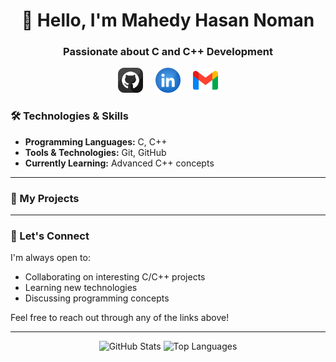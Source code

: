 <h1 align="center">👋 Hello, I'm Mahedy Hasan Noman</h1>
<h3 align="center">Passionate about C and C++ Development</h3>

<div align="center" style="display: flex; justify-content: center; gap: 20px;">
    <a href="https://github.com/mehedynoman11" target="_blank">
      <img src="/img/github.png" alt="GitHub" style="width: 40px; height: 40px;">
    </a>
    <a href="https://www.linkedin.com/in/mehedynoman11" target="_blank">
      <img src="/img/link.png" alt="LinkedIn" style="width: 40px; height: 40px;">
    </a>
    <a href="mailto:mehedynoman11@gmail.com" target="_blank">
      <img src="/img/gmail.png" alt="Email" style="width: 40px; height: 40px;">
    </a>
  </div>


### 🛠️ Technologies & Skills
- **Programming Languages:** C, C++
- **Tools & Technologies:** Git, GitHub
- **Currently Learning:** Advanced C++ concepts

---

### 🌱 My Projects

---

### 🤝 Let's Connect
I'm always open to:
- Collaborating on interesting C/C++ projects
- Learning new technologies
- Discussing programming concepts

Feel free to reach out through any of the links above!

---

<p align="center">
  <img src="https://github-readme-stats.vercel.app/api?username=mehedynoman11&show_icons=true&theme=radical" alt="GitHub Stats" width="48%"/>
  <img src="https://github-readme-stats.vercel.app/api/top-langs/?username=mehedynoman11&layout=compact&theme=radical" alt="Top Languages" width="45%"/>
</p>

<!---
mehedynoman11/mehedynoman11 is a ✨ special ✨ repository because its README.md (this file) appears on your GitHub profile.
You can click the Preview link to take a look at your changes.
--->

